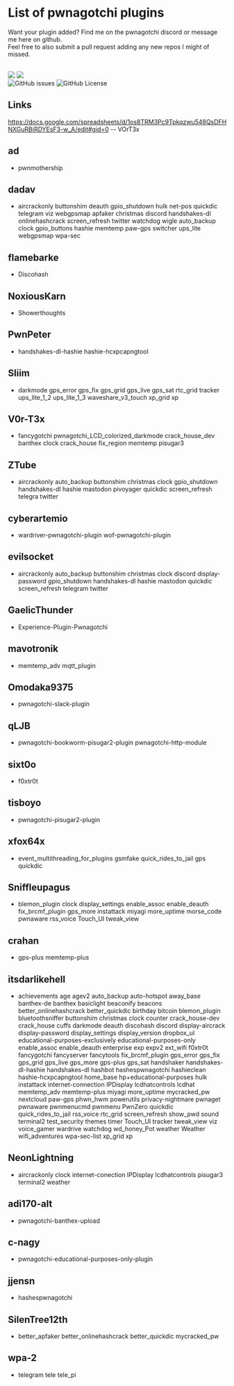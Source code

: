 
# List of pwnagotchi plugins
Want your plugin added?  Find me on the pwnagotchi discord or message me here on github.<br>
Feel free to also submit a pull request adding any new repos I might of missed.<br>
<br>

![](https://dcbadge.vercel.app/api/shield/118990910359994369)
[![](https://dcbadge.vercel.app/api/server/BJDB8YPFJ3)](https://discord.gg/BJDB8YPFJ3)<br>
 ![GitHub issues](https://img.shields.io/github/issues/kizeren/pwnagotchi-plugins?style=flat-square)
 ![GitHub License](https://img.shields.io/github/license/kizeren/pwnagotchi-plugins?style=flat-square)

## Links

https://docs.google.com/spreadsheets/d/1os8TRM3Pc9Tpkqzwu548QsDFHNXGuRBiRDYEsF3-w_A/edit#gid=0 -- VOrT3x

## ad
- pwnmothership

## dadav
- aircrackonly
buttonshim
deauth
gpio_shutdown
hulk
net-pos
quickdic
telegram
viz
webgpsmap
apfaker
christmas
discord
handshakes-dl
onlinehashcrack
screen_refresh
twitter
watchdog
wigle
auto_backup
clock
gpio_buttons
hashie
memtemp
paw-gps
switcher
ups_lite
webgpsmap
wpa-sec

## flamebarke
- Discohash

## NoxiousKarn
- Showerthoughts

## PwnPeter
- handshakes-dl-hashie
hashie-hcxpcapngtool

## Sliim
- darkmode
gps_error
gps_fix
gps_grid
gps_live
gps_sat
rtc_grid
tracker
ups_lite_1_2
ups_lite_1_3
waveshare_v3_touch
xp_grid
xp

## V0r-T3x
- fancygotchi
pwnagotchi_LCD_colorized_darkmode
crack_house_dev
banthex
clock
crack_house
fix_region
memtemp
pisugar3

## ZTube
- aircrackonly
auto_backup
buttonshim
christmas
clock
gpio_shutdown
handshakes-dl
hashie
mastodon
pivoyager
quickdic
screen_refresh
telegra
twitter

## cyberartemio
- wardriver-pwnagotchi-plugin
wof-pwnagotchi-plugin

## evilsocket
- aircrackonly
auto_backup
buttonshim
christmas
clock
discord
display-password
gpio_shutdown
handshakes-dl
hashie
mastodon
quickdic
screen_refresh
telegram
twitter

## GaelicThunder
- Experience-Plugin-Pwnagotchi

## mavotronik
- memtemp_adv
mqtt_plugin

## Omodaka9375
- pwnagotchi-slack-plugin

## qLJB
- pwnagotchi-bookworm-pisugar2-plugin
pwnagotchi-http-module

## sixt0o
- f0xtr0t

## tisboyo
- pwnagotchi-pisugar2-plugin

## xfox64x
- event_multithreading_for_plugins
gsmfake
quick_rides_to_jail
gps
quickdic
## Sniffleupagus
- blemon_plugin
clock
display_settings
enable_assoc
enable_deauth
fix_brcmf_plugin
gps_more
instattack
miyagi
more_uptime
morse_code
pwnaware
rss_voice
Touch_UI
tweak_view

## crahan
- gps-plus
memtemp-plus

## itsdarlikehell
- achievements
age
agev2
auto_backup
auto-hotspot
away_base
banthex-de
banthex
basiclight
beaconify
beacons
better_onlinehashcrack
better_quickdic
birthday
bitcoin
blemon_plugin
bluetoothsniffer
buttonshim
christmas
clock
counter
crack_house-dev
crack_house
cuffs
darkmode
deauth
discohash
discord
display-aircrack
display-password
display_settings
display_version
dropbox_ul
educational-purposes-exclusively
educational-purposes-only
enable_assoc
enable_deauth
enterprise
exp
expv2
ext_wifi
f0xtr0t
fancygotchi
fancyserver
fancytools
fix_brcmf_plugin
gps_error
gps_fix
gps_grid
gps_live
gps_more
gps-plus
gps_sat
handshaker
handshakes-dl-hashie
handshakes-dl
hashbot
hashespwnagotchi
hashieclean
hashie-hcxpcapngtool
home_base
hp+educational-purposes
hulk
instattack
internet-connection
IPDisplay
lcdhatcontrols
lcdhat
memtemp_adv
memtemp-plus
miyagi
more_uptime
mycracked_pw
nextcloud
paw-gps
phwn_hwm
powerutils
privacy-nightmare
pwnaget
pwnaware
pwnmenucmd
pwnmenu
PwnZero
quickdic
quick_rides_to_jail
rss_voice
rtc_grid
screen_refresh
show_pwd
sound
terminal2
test_security
themes
timer
Touch_UI
tracker
tweak_view
viz
voice_gamer
wardrive
watchdog
wd_honey_Pot
weather
Weather
wifi_adventures
wpa-sec-list
xp_grid
xp

## NeonLightning
- aircrackonly
clock
internet-conection
IPDisplay
lcdhatcontrols
pisugar3
terminal2
weather

## adi170-alt
- pwnagotchi-banthex-upload

## c-nagy
- pwnagotchi-educational-purposes-only-plugin

## jjensn
- hashespwnagotchi
 
## SilenTree12th
- better_apfaker
better_onlinehashcrack
better_quickdic
mycracked_pw

## wpa-2
- telegram
tele
tele_pi
